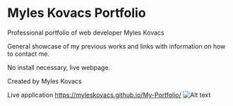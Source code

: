 # Myles Kovacs Portfolio

Professional portfolio of web developer Myles Kovacs

General showcase of my previous works and links with information on how to contact me.

No install necessary, live webpage.


Created by Myles Kovacs

Live application
https://myleskovacs.github.io/My-Portfolio/
![Alt text](../Assets/Images/LiveApp.jpg?raw=true "Myles Kovacs Design")